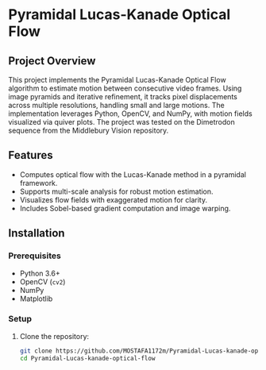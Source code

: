 # Pyramidal Lucas-Kanade Optical Flow

## Project Overview
This project implements the Pyramidal Lucas-Kanade Optical Flow algorithm to estimate motion between consecutive video frames. Using image pyramids and iterative refinement, it tracks pixel displacements across multiple resolutions, handling small and large motions. The implementation leverages Python, OpenCV, and NumPy, with motion fields visualized via quiver plots. The project was tested on the Dimetrodon sequence from the Middlebury Vision repository.

## Features
- Computes optical flow with the Lucas-Kanade method in a pyramidal framework.
- Supports multi-scale analysis for robust motion estimation.
- Visualizes flow fields with exaggerated motion for clarity.
- Includes Sobel-based gradient computation and image warping.

## Installation
### Prerequisites
- Python 3.6+
- OpenCV (`cv2`)
- NumPy
- Matplotlib

### Setup
1. Clone the repository:
   ```bash
   git clone https://github.com/MOSTAFA1172m/Pyramidal-Lucas-kanade-optical-flow.git
   cd Pyramidal-Lucas-kanade-optical-flow
